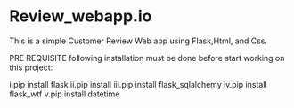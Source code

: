 # Review_webapp.io
This is a simple Customer Review Web app using Flask,Html, and Css.

PRE REQUISITE
following installation must be done before start working on this project:

i.pip install flask
ii.pip install 
iii.pip install flask_sqlalchemy
iv.pip install flask_wtf
v.pip install datetime

